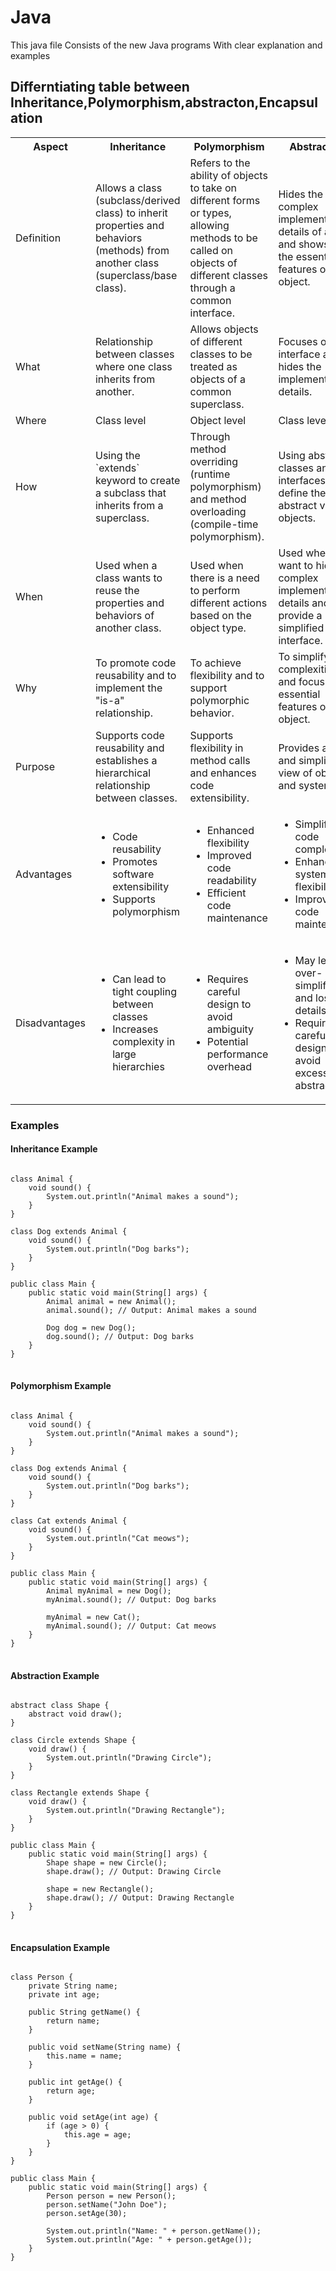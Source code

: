 <h1>Java</h1>
This java file Consists of the new Java programs With clear explanation and examples
<h2>Differntiating table between Inheritance,Polymorphism,abstracton,Encapsulation</h2>

<table>
    <tr>
        <th>Aspect</th>
        <th>Inheritance</th>
        <th>Polymorphism</th>
        <th>Abstraction</th>
        <th>Encapsulation</th>
    </tr>
    <tr>
        <td>Definition</td>
        <td>Allows a class (subclass/derived class) to inherit properties and behaviors (methods) from another class (superclass/base class).</td>
        <td>Refers to the ability of objects to take on different forms or types, allowing methods to be called on objects of different classes through a common interface.</td>
        <td>Hides the complex implementation details of a class and shows only the essential features of the object.</td>
        <td>Bundling data and methods into a single unit (class) and controlling access to some of the object's components.</td>
    </tr>
    <tr>
        <td>What</td>
        <td>Relationship between classes where one class inherits from another.</td>
        <td>Allows objects of different classes to be treated as objects of a common superclass.</td>
        <td>Focuses on the interface and hides the implementation details.</td>
        <td>Bundles data and methods into a single unit and controls access to them.</td>
    </tr>
    <tr>
        <td>Where</td>
        <td>Class level</td>
        <td>Object level</td>
        <td>Class level</td>
        <td>Class level</td>
    </tr>
    <tr>
        <td>How</td>
        <td>Using the `extends` keyword to create a subclass that inherits from a superclass.</td>
        <td>Through method overriding (runtime polymorphism) and method overloading (compile-time polymorphism).</td>
        <td>Using abstract classes and interfaces to define the abstract view of objects.</td>
        <td>Using access modifiers (private, public, protected) to control access to data.</td>
    </tr>
    <tr>
        <td>When</td>
        <td>Used when a class wants to reuse the properties and behaviors of another class.</td>
        <td>Used when there is a need to perform different actions based on the object type.</td>
        <td>Used when we want to hide complex implementation details and provide a simplified interface.</td>
        <td>Used when data hiding and restricting direct access to data is required.</td>
    </tr>
    <tr>
        <td>Why</td>
        <td>To promote code reusability and to implement the "is-a" relationship.</td>
        <td>To achieve flexibility and to support polymorphic behavior.</td>
        <td>To simplify the complexities and focus on essential features of an object.</td>
        <td>To improve security, maintainability, and flexibility of code.</td>
    </tr>
    <tr>
        <td>Purpose</td>
        <td>Supports code reusability and establishes a hierarchical relationship between classes.</td>
        <td>Supports flexibility in method calls and enhances code extensibility.</td>
        <td>Provides a clear and simplified view of objects and systems.</td>
        <td>Protects an object's internal state and enhances maintainability.</td>
    </tr>
    <tr>
        <td>Advantages</td>
        <td>
            <ul>
                <li>Code reusability</li>
                <li>Promotes software extensibility</li>
                <li>Supports polymorphism</li>
            </ul>
        </td>
        <td>
            <ul>
                <li>Enhanced flexibility</li>
                <li>Improved code readability</li>
                <li>Efficient code maintenance</li>
            </ul>
        </td>
        <td>
            <ul>
                <li>Simplifies code complexity</li>
                <li>Enhances system flexibility</li>
                <li>Improves code maintenance</li>
            </ul>
        </td>
        <td>
            <ul>
                <li>Enhanced security</li>
                <li>Improved maintainability</li>
                <li>Flexibility to change implementation</li>
            </ul>
        </td>
    </tr>
    <tr>
        <td>Disadvantages</td>
        <td>
            <ul>
                <li>Can lead to tight coupling between classes</li>
                <li>Increases complexity in large hierarchies</li>
            </ul>
        </td>
        <td>
            <ul>
                <li>Requires careful design to avoid ambiguity</li>
                <li>Potential performance overhead</li>
            </ul>
        </td>
        <td>
            <ul>
                <li>May lead to over-simplification and loss of details</li>
                <li>Requires careful design to avoid excessive abstraction</li>
            </ul>
        </td>
        <td>
            <ul>
                <li>Increased development time due to defining accessors and mutators</li>
                <li>Potential overhead in performance due to method calls</li>
            </ul>
        </td>
    </tr>
</table>

<h3>Examples</h3>

<h4>Inheritance Example</h4>

<pre>
<code>
class Animal {
    void sound() {
        System.out.println("Animal makes a sound");
    }
}

class Dog extends Animal {
    void sound() {
        System.out.println("Dog barks");
    }
}

public class Main {
    public static void main(String[] args) {
        Animal animal = new Animal();
        animal.sound(); // Output: Animal makes a sound

        Dog dog = new Dog();
        dog.sound(); // Output: Dog barks
    }
}
</code>
</pre>

<h4>Polymorphism Example</h4>

<pre>
<code>
class Animal {
    void sound() {
        System.out.println("Animal makes a sound");
    }
}

class Dog extends Animal {
    void sound() {
        System.out.println("Dog barks");
    }
}

class Cat extends Animal {
    void sound() {
        System.out.println("Cat meows");
    }
}

public class Main {
    public static void main(String[] args) {
        Animal myAnimal = new Dog();
        myAnimal.sound(); // Output: Dog barks

        myAnimal = new Cat();
        myAnimal.sound(); // Output: Cat meows
    }
}
</code>
</pre>

<h4>Abstraction Example</h4>

<pre>
<code>
abstract class Shape {
    abstract void draw();
}

class Circle extends Shape {
    void draw() {
        System.out.println("Drawing Circle");
    }
}

class Rectangle extends Shape {
    void draw() {
        System.out.println("Drawing Rectangle");
    }
}

public class Main {
    public static void main(String[] args) {
        Shape shape = new Circle();
        shape.draw(); // Output: Drawing Circle

        shape = new Rectangle();
        shape.draw(); // Output: Drawing Rectangle
    }
}
</code>
</pre>

<h4>Encapsulation Example</h4>

<pre>
<code>
class Person {
    private String name;
    private int age;

    public String getName() {
        return name;
    }

    public void setName(String name) {
        this.name = name;
    }

    public int getAge() {
        return age;
    }

    public void setAge(int age) {
        if (age > 0) {
            this.age = age;
        }
    }
}

public class Main {
    public static void main(String[] args) {
        Person person = new Person();
        person.setName("John Doe");
        person.setAge(30);

        System.out.println("Name: " + person.getName());
        System.out.println("Age: " + person.getAge());
    }
}
</code>
</pre>

